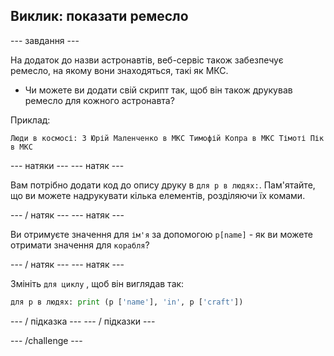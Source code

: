 ## Виклик: показати ремесло

\--- завдання \---

На додаток до назви астронавтів, веб-сервіс також забезпечує ремесло, на якому вони знаходяться, такі як МКС.

+ Чи можете ви додати свій скрипт так, щоб він також друкував ремесло для кожного астронавта? 

Приклад:

    Люди в космосі: 3 Юрій Маленченко в МКС Тимофій Копра в МКС Тімоті Пік в МКС
    

\--- натяки \--- \--- натяк \---

Вам потрібно додати код до опису друку в `для p в людях:`. Пам'ятайте, що ви можете надрукувати кілька елементів, розділяючи їх комами.

\--- / натяк \--- \--- натяк \---

Ви отримуєте значення для `ім'я` за допомогою `p[name]` - як ви можете отримати значення для `корабля`?

\--- / натяк \--- \--- натяк \---

Змініть `для циклу` , щоб він виглядав так:

```python
для p в людях: print (p ['name'], 'in', p ['craft'])
```

\--- / підказка \--- \--- / підказки \---

\--- /challenge \---